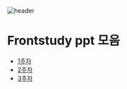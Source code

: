 ![header](https://capsule-render.vercel.app/api?type=waving&color=auto&height=300&section=header&text=리액트%20Study%20&fontSize=90&animation=fadeIn&fontAlignY=38&desc=%20이성규&descAlignY=65&descAlign=90)

# Frontstudy ppt 모음

- [1주차](./1주차Front.pptx)
- [2주차](./2주차Front.pptx)
- [3주차](./3주차Front.pptx)
